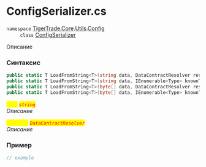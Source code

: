 
# ConfigSerializer.cs
`namespace` [TigerTrade.Core](../../../../../TigerTrade.Core.md).[Utils](../../../../../TigerTrade.Core/Utils.md).[Config](../../../../../TigerTrade.Core/Utils/Config.md)  
&nbsp;&nbsp;&nbsp;&nbsp;&nbsp;&nbsp;&nbsp;&nbsp;&nbsp;`class` [ConfigSerializer](../../ConfigSerializer.cs.md)

Описание

### Синтаксис
```csharp
public static T LoadFromString<T>(string data, DataContractResolver resolver = null)
public static T LoadFromString<T>(string data, IEnumerable<Type> knownTypes)
public static T LoadFromString<T>(byte[] data, DataContractResolver resolver = null)
public static T LoadFromString<T>(byte[] data, IEnumerable<Type> knownTypes)
```
<mark style="color:yellow;">`data`</mark> <mark style="color:red;">*`string`*</mark>  
 *Описание*  
  
<mark style="color:yellow;">`resolver`</mark> <mark style="color:red;">*`DataContractResolver`*</mark>  
 *Описание*  
  


### Пример  
```csharp
// example
```
                    
                    